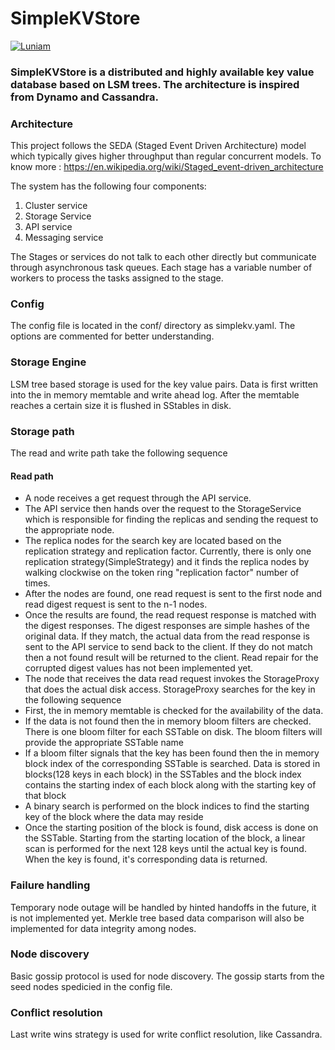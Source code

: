 # SimpleKVStore


[![Luniam](https://circleci.com/gh/Luniam/SimpleKVStore.svg?style=svg)](https://app.circleci.com/pipelines/github/Luniam/SimpleKVStore)

### SimpleKVStore is a distributed and highly available key value database based on LSM trees. The architecture is inspired from Dynamo and Cassandra.

### Architecture

This project follows the SEDA (Staged Event Driven Architecture) model which typically gives higher throughput than regular concurrent models. To know more : https://en.wikipedia.org/wiki/Staged_event-driven_architecture

The system has the following four components:
1. Cluster service
2. Storage Service
3. API service
4. Messaging service

The Stages or services do not talk to each other directly but communicate through asynchronous task queues. Each stage has a variable number of workers to process the tasks assigned to the stage.

### Config
The config file is located in the conf/ directory as simplekv.yaml. The options are commented for better understanding.

### Storage Engine
LSM tree based storage is used for the key value pairs. Data is first written into the in memory memtable and write ahead log. After the memtable reaches a certain size it is flushed in SStables in disk.

### Storage path
The read and write path take the following sequence

#### Read path
<ul>
    <li>A node receives a get request through the API service. </li>
    <li>The API service then hands over the request to the StorageService which is responsible for finding the replicas and sending the request to the appropriate node.</li>
    <li>The replica nodes for the search key are located based on the replication strategy and replication factor. Currently, there is only one replication strategy(SimpleStrategy) and it finds the replica nodes by walking clockwise on the token ring "replication factor" number of times.</li>
    <li>After the nodes are found, one read request is sent to the first node and read digest request is sent to the n-1 nodes.</li>
    <li>Once the results are found, the read request response is matched with the digest responses. The digest responses are simple hashes of the original data. If they match, the actual data from the read response is sent to the API service to send back to the client. If they do not match then a not found result will be returned to the client. Read repair for the corrupted digest values has not been implemented yet.</li>
    <li>The node that receives the data read request invokes the StorageProxy that does the actual disk access. StorageProxy searches for the key in the following sequence</li>
    <li>First, the in memory memtable is checked for the availability of the data.</li>
    <li>If the data is not found then the in memory bloom filters are checked. There is one bloom filter for each SSTable on disk. The bloom filters will provide the appropriate SSTable name</li>
    <li>If a bloom filter signals that the key has been found then the in memory block index of the corresponding SSTable is searched. Data is stored in blocks(128 keys in each block) in the SSTables and the block index contains the starting index of each block along with the starting key of that block</li>
    <li>A binary search is performed on the block indices to find the starting key of the block where the data may reside</li>
    <li>Once the starting position of the block is found, disk access is done on the SSTable. Starting from the starting location of the block, a linear scan is performed for the next 128 keys until the actual key is found. When the key is found, it's corresponding data is returned.</li>
</ul>



### Failure handling
Temporary node outage will be handled by hinted handoffs in the future, it is not implemented yet. Merkle tree based data comparison will also be implemented for data integrity among nodes.

### Node discovery
Basic gossip protocol is used for node discovery. The gossip starts from the seed nodes spedicied in the config file.

### Conflict resolution
Last write wins strategy is used for write conflict resolution, like Cassandra.